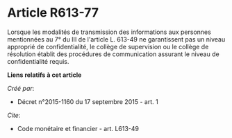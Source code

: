 # Article R613-77

Lorsque les modalités de transmission des informations aux personnes mentionnées au 7° du III de l'article L. 613-49 ne
garantissent pas un niveau approprié de confidentialité, le collège de supervision ou le collège de résolution établit des
procédures de communication assurant le niveau de confidentialité requis.

**Liens relatifs à cet article**

_Créé par_:

  - Décret n°2015-1160 du 17 septembre 2015 - art. 1

_Cite_:

  - Code monétaire et financier - art. L613-49
